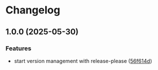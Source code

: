 # Changelog

## 1.0.0 (2025-05-30)


### Features

* start version management with release-please ([56f614d](https://github.com/oskratch/prestashop-module-privateshop/commit/56f614df07bd9cb658ab3b2002aacf90653b2f5d))
